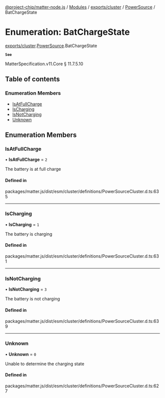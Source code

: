 [@project-chip/matter-node.js](../README.md) / [Modules](../modules.md) / [exports/cluster](../modules/exports_cluster.md) / [PowerSource](../modules/exports_cluster.PowerSource.md) / BatChargeState

# Enumeration: BatChargeState

[exports/cluster](../modules/exports_cluster.md).[PowerSource](../modules/exports_cluster.PowerSource.md).BatChargeState

**`See`**

MatterSpecification.v11.Core § 11.7.5.10

## Table of contents

### Enumeration Members

- [IsAtFullCharge](exports_cluster.PowerSource.BatChargeState.md#isatfullcharge)
- [IsCharging](exports_cluster.PowerSource.BatChargeState.md#ischarging)
- [IsNotCharging](exports_cluster.PowerSource.BatChargeState.md#isnotcharging)
- [Unknown](exports_cluster.PowerSource.BatChargeState.md#unknown)

## Enumeration Members

### IsAtFullCharge

• **IsAtFullCharge** = ``2``

The battery is at full charge

#### Defined in

packages/matter.js/dist/esm/cluster/definitions/PowerSourceCluster.d.ts:635

___

### IsCharging

• **IsCharging** = ``1``

The battery is charging

#### Defined in

packages/matter.js/dist/esm/cluster/definitions/PowerSourceCluster.d.ts:631

___

### IsNotCharging

• **IsNotCharging** = ``3``

The battery is not charging

#### Defined in

packages/matter.js/dist/esm/cluster/definitions/PowerSourceCluster.d.ts:639

___

### Unknown

• **Unknown** = ``0``

Unable to determine the charging state

#### Defined in

packages/matter.js/dist/esm/cluster/definitions/PowerSourceCluster.d.ts:627
